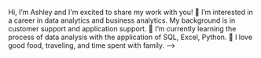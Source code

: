  Hi, I’m Ashley and I'm excited to share my work with you!
👀 I’m interested in a career in data analytics and business analytics. My background is in customer support and application support. 
🌱 I’m currently learning the process of data analysis with the application of SQL, Excel, Python.
💞️ I love good food, traveling, and time spent with family.
-->
